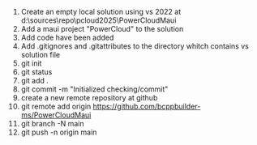 1. Create an empty local solution using vs 2022 at d:\sources\repo\pcloud2025\PowerCloudMaui
2. Add a maui project "PowerCloud" to the solution
3. Add code have been added
4. Add .gitignores and .gitattributes to the directory whitch contains vs solution file
5. git init
6. git status
7. git add .
8. git commit -m "Initialized checking/commit"
9. create a new remote repository at github
10. git remote add origin https://github.com/bcppbuilder-ms/PowerCloudMaui
11. git branch -N main
12. git push -n origin main
